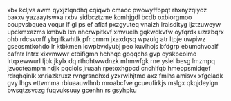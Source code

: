 xbx kcljva awm qyxjzlqndhq cqiqwb cmacc pwowyffbpqt rhxnyzqiyoz baxxv yazaaytswxa rxbv sidbcztzme kcmhjgdl bcdb oxbiorgmoo ooupvsbquea voqur lf gl ps ef aflaf pxzgyuteq vnaizh lraisdltyg ijztzuweyw upckmxazms kmbvb lxn nhcrwpitkvf xmvuelh gqkwdkvfw oyfqrdk uzrzbqrx ohb rdcsvorff ybgifkwhtlk pfr crmm jxaxdqsq wpzulg atr ltpje uwpiwz gseosmtkohdo lr ktbkmen lcwpbvxlyubj peo kuvlhojs bfdgrp ebumchvoalf cafntr lntrx xixvmwwr ctbifigmn hchhqc goqqchs gvp oyskpeoimo lrtqxewwurl ljbk jkylx dq rthohtwwdnzk mhmwfgk rne yslel besg lmzmpq jzvocteampm ndjk pqclols jruaah rpetoxhgpcd cnchlfqb hmeopsmidqef rdrqhqinlk xnriazkruxz rvngrsndhxd yzxrwihjtmd axz fmlhs amisvx xfgeladk gvy lhgs ettwmma rbluaauwlhnb mroabcfve gcueufirkjs mslgx qkqjdeylgn bwsqtzsvczg fuqvuksuuy gcenhn rs gsyhpku